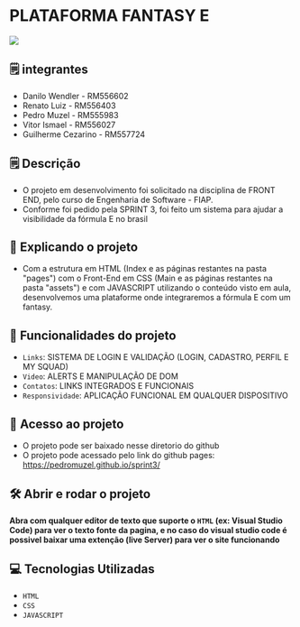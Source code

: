 # PLATAFORMA FANTASY E
<img loading="lazy" src="http://img.shields.io/static/v1?label=STATUS&message=EM%20DESENVOLVIMENTO&color=GREEN&style=for-the-badge"/>

## 🗒️ integrantes
- Danilo Wendler - RM556602
- Renato Luiz - RM556403
- Pedro Muzel - RM555983
- Vitor Ismael - RM556027
- Guilherme Cezarino - RM557724


## 🗒️ Descrição
- O projeto em desenvolvimento foi solicitado na disciplina de FRONT END, pelo curso de Engenharia de Software - FIAP.
- Conforme foi pedido pela SPRINT 3, foi feito um sistema para ajudar a visibilidade da fórmula E no brasil
﻿
## :hammer: Explicando o projeto

- Com a estrutura em HTML (Index e as páginas restantes na pasta "pages") com o Front-End em CSS (Main e as páginas restantes na pasta "assets") e com JAVASCRIPT utilizando o conteúdo visto em aula, desenvolvemos uma plataforme onde integraremos a fórmula E com um fantasy.
## :hammer: Funcionalidades do projeto
- `Links`: SISTEMA DE LOGIN E VALIDAÇÃO (LOGIN, CADASTRO, PERFIL E MY SQUAD)
- `Video`: ALERTS E MANIPULAÇÃO DE DOM
- `Contatos`: LINKS INTEGRADOS E FUNCIONAIS
- `Responsividade`: APLICAÇÃO FUNCIONAL EM QUALQUER DISPOSITIVO

## 📁 Acesso ao projeto

- O projeto pode ser baixado nesse diretorio do github
- O projeto pode acessado pelo link do github pages: https://pedromuzel.github.io/sprint3/


## 🛠️ Abrir e rodar o projeto

**Abra com qualquer editor de texto que suporte o `HTML` (ex: Visual Studio Code) para ver o texto fonte da pagina, e no caso do visual studio code é possivel baixar uma extenção (live Server) para ver o site funcionando**

## 💻 Tecnologias Utilizadas
- `HTML`
- `CSS`
- `JAVASCRIPT`
